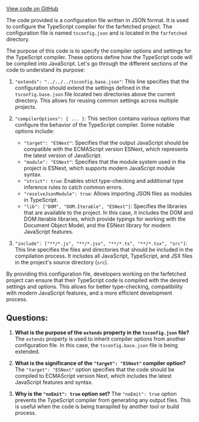 [View code on GitHub](https://github.com/igorkamyshev/farfetched/apps/showcase/react-real-world-pokemons/tsconfig.json)

The code provided is a configuration file written in JSON format. It is used to configure the TypeScript compiler for the farfetched project. The configuration file is named `tsconfig.json` and is located in the `farfetched` directory.

The purpose of this code is to specify the compiler options and settings for the TypeScript compiler. These options define how the TypeScript code will be compiled into JavaScript. Let's go through the different sections of the code to understand its purpose:

1. `"extends": "../../../tsconfig.base.json"`: This line specifies that the configuration should extend the settings defined in the `tsconfig.base.json` file located two directories above the current directory. This allows for reusing common settings across multiple projects.

2. `"compilerOptions": { ... }`: This section contains various options that configure the behavior of the TypeScript compiler. Some notable options include:
   - `"target": "ESNext"`: Specifies that the output JavaScript should be compatible with the ECMAScript version ESNext, which represents the latest version of JavaScript.
   - `"module": "ESNext"`: Specifies that the module system used in the project is ESNext, which supports modern JavaScript module syntax.
   - `"strict": true`: Enables strict type-checking and additional type inference rules to catch common errors.
   - `"resolveJsonModule": true`: Allows importing JSON files as modules in TypeScript.
   - `"lib": ["DOM", "DOM.Iterable", "ESNext"]`: Specifies the libraries that are available to the project. In this case, it includes the DOM and DOM.Iterable libraries, which provide typings for working with the Document Object Model, and the ESNext library for modern JavaScript features.

3. `"include": ["**/*.js", "**/*.jsx", "**/*.ts", "**/*.tsx", "src"]`: This line specifies the files and directories that should be included in the compilation process. It includes all JavaScript, TypeScript, and JSX files in the project's source directory (`src`).

By providing this configuration file, developers working on the farfetched project can ensure that their TypeScript code is compiled with the desired settings and options. This allows for better type-checking, compatibility with modern JavaScript features, and a more efficient development process.
## Questions: 
 1. **What is the purpose of the `extends` property in the `tsconfig.json` file?**
The `extends` property is used to inherit compiler options from another configuration file. In this case, the `tsconfig.base.json` file is being extended.

2. **What is the significance of the `"target": "ESNext"` compiler option?**
The `"target": "ESNext"` option specifies that the code should be compiled to ECMAScript version Next, which includes the latest JavaScript features and syntax.

3. **Why is the `"noEmit": true` option set?**
The `"noEmit": true` option prevents the TypeScript compiler from generating any output files. This is useful when the code is being transpiled by another tool or build process.